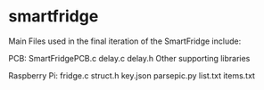 # smartfridge
Main Files used in the final iteration of the SmartFridge include:

PCB:
SmartFridgePCB.c
delay.c
delay.h
Other supporting libraries

Raspberry Pi:
fridge.c
struct.h
key.json
parsepic.py
list.txt
items.txt
